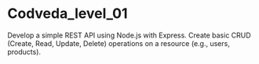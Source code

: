 # Codveda_level_01
Develop a simple REST API using Node.js with Express. Create basic CRUD (Create, Read, Update, Delete) operations on a resource (e.g., users, products).
